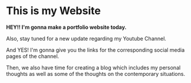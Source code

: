 # This is my Website

**HEY!! I'm gonna make a portfolio website today.**


Also, stay tuned for a new update regarding my Youtube Channel.

And YES! I'm gonna give you the links for the corresponding social media pages of the channel.

Then, we also have time for creating a blog which includes my personal thoughts as well as some of the thoughts on the contemporary situations.

